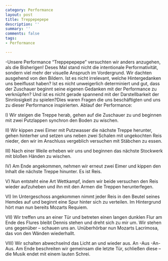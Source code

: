 ```yaml
---
category: Performance
layout: post
title: Treppepepepe
description: ''
summary: ''
comments: false
tags:
- Performance

---
```

\-Unsere Performance “Treppepepepe” versuchten wir anders anzugehen, als die Bisherigen! Deses Mal stand nicht die intentionale Performativität, sondern viel mehr der visuelle Anspruch im Vordergrund. Wir dachten ausgehend von den Bildern. Ist es nicht irrelevant, welche Hintergedanken uns beeiflusst haben? Ist es nicht unweigerlich determiniert und gut, dass der Zuschauer beginnt seine eigenen Gedanken mit der Performance zu verknüpfen? Und ist es nicht gerade spannend mit der Darstellbarkeit der Sinnlosigkeit zu spielen?Dies waren Fragen die uns beschäftigten und uns zu dieser Performance inspirierten. Ablauf der Performance:

I) Wir steigen die Treppe herab, gehen auf die Zuschauer zu und beginnen mit zwei Putzlappen synchron den Boden zu wischen.

II) Wir kippen zwei Eimer mit Putzwasser die nächste Treppe herunter, gehen hinterher und setzen uns neben zwei Schalen mit ungekochten Reis nieder, den wir im Anschluss vergeblich versuchen mit Stäbchen zu essen.

III) Nach einer Weile erheben wir uns und beginnen das nächste Stockwerk mit bloßen Händen zu wischen.

IV) Am Ende angekommen, nehmen wir erneut zwei Eimer und kippen den Inhalt die nächste Treppe hinunter. Es ist Reis.

V) Nun entsteht eine Art Wettkampf, indem wir beide versuchen den Reis wieder aufzuheben und ihn mit den Armen die Treppen herunterfegen.

VI) Im Untergeschoss angekommen nimmt jeder Reis in den Beutel seines Hemdes auf und beginnt eine Spur hinter sich zu verteilen. Im Hintergrund hört man nun bereits Mozarts Requiem.

VII) Wir treffen uns an einer Tür und betreten einen langen dunklen Flur am Ende des Flures bleibt Dennis stehen und dreht sich zu mir um. Wir stehen uns gegenüber – schauen uns an. Unüberhörbar nun Mozarts Lacrimosa, das von den Wänden wiederhallt.

VIII) Wir schalten abwechselnd das Licht an und wieder aus. An -Aus -An- Aus. Am Ende beschreiten wir gemeinsam die letzte Tür, schließen diese – die Musik endet mit einem lauten Schrei.